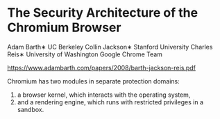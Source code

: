 

# The Security Architecture of the Chromium Browser

Adam Barth∗
UC Berkeley
Collin Jackson∗
Stanford University
Charles Reis∗
University of Washington
Google Chrome Team

https://www.adambarth.com/papers/2008/barth-jackson-reis.pdf


Chromium has two modules in separate protection domains: 
1. a browser kernel, which interacts with the operating system, 
2. and a rendering engine, which runs with restricted privileges in a sandbox.
